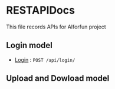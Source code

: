 # RESTAPIDocs 

This file records APIs for AIforfun project

## Login model

* [Login](login.md) : `POST /api/login/`

## Upload  and Dowload model